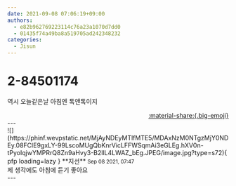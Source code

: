 ```yaml
---
date: 2021-09-08 07:06:19+09:00
authors:
  - e82b962769223114c76a23a1070d7dd0
  - 01435f74a49ba8a519705ad242348232
categories:
  - Jisun
---
```


# 2-84501174

<div class="post-container" markdown="1">
<div class="content-container md-sidebar__scrollwrap" markdown="1">

역시 오늘같은날 아침엔 톡앤톡이지

</div>
</div>

<div style="text-align: right;" markdown="1">
<a href="https://weverse.io/fromis9/fanpost/2-84501174" style="text-align: right;">:material-share:{.big-emoji}</a>
</div>
---

<div class="comments-container md-sidebar__scrollwrap" markdown="1">
<div class="comment" markdown="1">
<div class='id-container' markdown="1">
![](https://phinf.wevpstatic.net/MjAyNDEyMTlfMTE5/MDAxNzM0NTgzMjY0NDEy.08FClE9gxLY-99LscoMUgQbKnrVicLFFWSqmAi3eGLEg.hXV0n-tPyoIqjwYMPRrQ8Zn9aHvy3-B2llL4LWAZ_bEg.JPEG/image.jpg?type=s72){ pfp loading=lazy }
**<span class="artist">지선</span>** <small>Sep 08 2021, 07:47</small><br>
</div>
<div class='comment-body' markdown="1">
제 생각에도 아침에 듣기 좋아요
</div>
</div>
</div>
---
